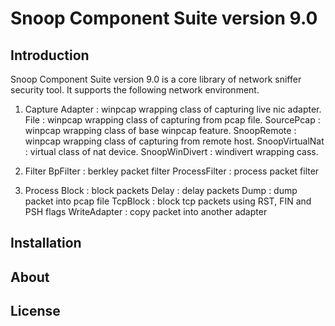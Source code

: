 Snoop Component Suite version 9.0
==================================


Introduction
------------

Snoop Component Suite version 9.0 is a core library of network sniffer security tool.
It supports the following network environment.

  1. Capture
       Adapter         : winpcap wrapping class of capturing live nic adapter.
	   File            : winpcap wrapping class of capturing from pcap file.
	   SourcePcap      : winpcap wrapping class of base winpcap feature.
	   SnoopRemote     : winpcap wrapping class of capturing from remote host.
	   SnoopVirtualNat : virtual class of nat device.
	   SnoopWinDivert  : windivert wrapping cass.

  2. Filter
       BpFilter        : berkley packet filter
	   ProcessFilter   : process packet filter

  3. Process
       Block           : block packets
	   Delay           : delay packets
	   Dump            : dump packet into pcap file
	   TcpBlock        : block tcp packets using RST, FIN and PSH flags
	   WriteAdapter    : copy packet into another adapter


Installation
------------


About
-----


License
-------
